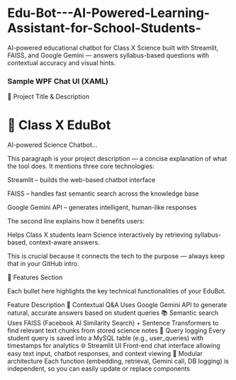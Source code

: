 # Edu-Bot---AI-Powered-Learning-Assistant-for-School-Students-
AI-powered educational chatbot for Class X Science built with Streamlit, FAISS, and Google Gemini — answers syllabus-based questions with contextual accuracy and visual hints.
### Sample WPF Chat UI (XAML)
🧠 Project Title & Description
# 🧠 Class X EduBot
AI-powered Science Chatbot...

This paragraph is your project description — a concise explanation of what the tool does.
It mentions three core technologies:

Streamlit – builds the web-based chatbot interface

FAISS – handles fast semantic search across the knowledge base

Google Gemini API – generates intelligent, human-like responses

The second line explains how it benefits users:

Helps Class X students learn Science interactively by retrieving syllabus-based, context-aware answers.

This is crucial because it connects the tech to the purpose — always keep that in your GitHub intro.

🚀 Features Section

Each bullet here highlights the key technical functionalities of your EduBot.

Feature	Description
🤖 Contextual Q&A	Uses Google Gemini API to generate natural, accurate answers based on student queries
📚 Semantic search	Uses FAISS (Facebook AI Similarity Search) + Sentence Transformers to find relevant text chunks from stored science notes
💾 Query logging	Every student query is saved into a MySQL table (e.g., user_queries) with timestamps for analytics
🌐 Streamlit UI	Front-end chat interface allowing easy text input, chatbot responses, and context viewing
🧩 Modular architecture	Each function (embedding, retrieval, Gemini call, DB logging) is independent, so you can easily update or replace components


